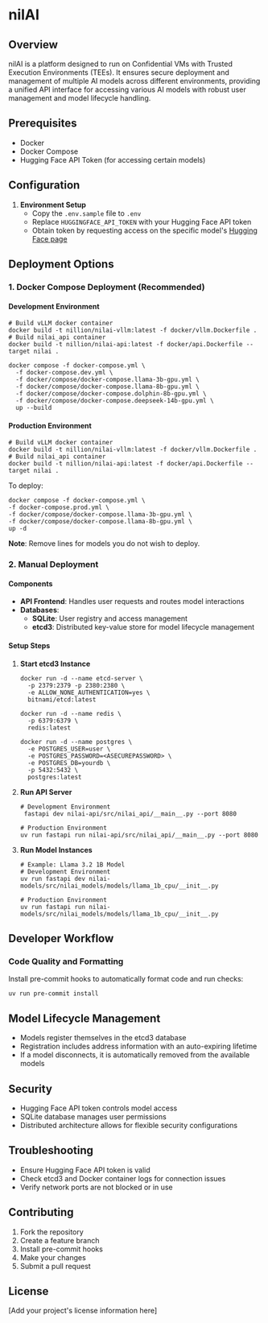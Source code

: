 # nilAI

## Overview
nilAI is a platform designed to run on Confidential VMs with Trusted Execution Environments (TEEs). It ensures secure deployment and management of multiple AI models across different environments, providing a unified API interface for accessing various AI models with robust user management and model lifecycle handling.

## Prerequisites

- Docker
- Docker Compose
- Hugging Face API Token (for accessing certain models)

## Configuration

1. **Environment Setup**
   - Copy the `.env.sample` file to `.env`
   - Replace `HUGGINGFACE_API_TOKEN` with your Hugging Face API token
   - Obtain token by requesting access on the specific model's [Hugging Face page](https://huggingface.co/meta-llama/Llama-3.2-1B)

## Deployment Options

### 1. Docker Compose Deployment (Recommended)

#### Development Environment
```shell
# Build vLLM docker container
docker build -t nillion/nilai-vllm:latest -f docker/vllm.Dockerfile .
# Build nilai_api container
docker build -t nillion/nilai-api:latest -f docker/api.Dockerfile --target nilai .
```
```shell
docker compose -f docker-compose.yml \
  -f docker-compose.dev.yml \
  -f docker/compose/docker-compose.llama-3b-gpu.yml \
  -f docker/compose/docker-compose.llama-8b-gpu.yml \
  -f docker/compose/docker-compose.dolphin-8b-gpu.yml \
  -f docker/compose/docker-compose.deepseek-14b-gpu.yml \
  up --build
```

#### Production Environment
```shell
# Build vLLM docker container
docker build -t nillion/nilai-vllm:latest -f docker/vllm.Dockerfile .
# Build nilai_api container
docker build -t nillion/nilai-api:latest -f docker/api.Dockerfile --target nilai .
```
To deploy:
```shell
docker compose -f docker-compose.yml \
-f docker-compose.prod.yml \
-f docker/compose/docker-compose.llama-3b-gpu.yml \
-f docker/compose/docker-compose.llama-8b-gpu.yml \
up -d
```

**Note**: Remove lines for models you do not wish to deploy.

### 2. Manual Deployment

#### Components

- **API Frontend**: Handles user requests and routes model interactions
- **Databases**:
  - **SQLite**: User registry and access management
  - **etcd3**: Distributed key-value store for model lifecycle management

#### Setup Steps

1. **Start etcd3 Instance**
   ```shell
   docker run -d --name etcd-server \
     -p 2379:2379 -p 2380:2380 \
     -e ALLOW_NONE_AUTHENTICATION=yes \
     bitnami/etcd:latest

   docker run -d --name redis \
     -p 6379:6379 \
     redis:latest

   docker run -d --name postgres \
     -e POSTGRES_USER=user \
     -e POSTGRES_PASSWORD=<ASECUREPASSWORD> \
     -e POSTGRES_DB=yourdb \
     -p 5432:5432 \
     postgres:latest
   ```

2. **Run API Server**
   ```shell
   # Development Environment
    fastapi dev nilai-api/src/nilai_api/__main__.py --port 8080

   # Production Environment
   uv run fastapi run nilai-api/src/nilai_api/__main__.py --port 8080
   ```

3. **Run Model Instances**
   ```shell
   # Example: Llama 3.2 1B Model
   # Development Environment
   uv run fastapi dev nilai-models/src/nilai_models/models/llama_1b_cpu/__init__.py

   # Production Environment
   uv run fastapi run nilai-models/src/nilai_models/models/llama_1b_cpu/__init__.py
   ```

## Developer Workflow

### Code Quality and Formatting

Install pre-commit hooks to automatically format code and run checks:

```shell
uv run pre-commit install
```

## Model Lifecycle Management

- Models register themselves in the etcd3 database
- Registration includes address information with an auto-expiring lifetime
- If a model disconnects, it is automatically removed from the available models

## Security

- Hugging Face API token controls model access
- SQLite database manages user permissions
- Distributed architecture allows for flexible security configurations

## Troubleshooting

- Ensure Hugging Face API token is valid
- Check etcd3 and Docker container logs for connection issues
- Verify network ports are not blocked or in use

## Contributing

1. Fork the repository
2. Create a feature branch
3. Install pre-commit hooks
4. Make your changes
5. Submit a pull request

## License

[Add your project's license information here]
